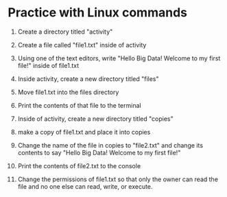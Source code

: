 # Practice with Linux commands

1) Create a directory titled "activity"

2) Create a file called "file1.txt" inside of activity

3) Using one of the text editors, write "Hello Big Data!  Welcome to my first file!" inside of file1.txt

4) Inside activity, create a new directory titled "files"

5) Move file1.txt into the files directory

6) Print the contents of that file to the terminal

7) Inside of activity, create a new directory titled "copies"

8) make a copy of file1.txt and place it into copies

9) Change the name of the file in copies to "file2.txt" and change its contents to say "Hello Big Data!  Welcome to my first file!"

10) Print the contents of file2.txt to the console

11) Change the permissions of file1.txt so that only the owner can read the file and no one else can read, write, or execute.

